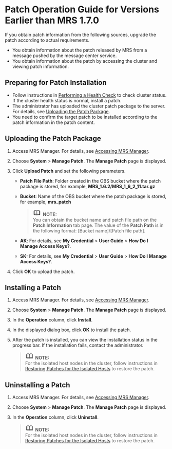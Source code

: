 # Patch Operation Guide for Versions Earlier than MRS 1.7.0<a name="EN-US_TOPIC_0135782408"></a>

If you obtain patch information from the following sources, upgrade the patch according to actual requirements.

-   You obtain information about the patch released by MRS from a message pushed by the message center service.
-   You obtain information about the patch by accessing the cluster and viewing patch information.

## Preparing for Patch Installation<a name="section1967921120584"></a>

-   Follow instructions in  [Performing a Health Check](performing-a-health-check.md)  to check cluster status. If the cluster health status is normal, install a patch.
-   The administrator has uploaded the cluster patch package to the server. For details, see  [Uploading the Patch Package](#section419755718157).
-   You need to confirm the target patch to be installed according to the patch information in the patch content.

## Uploading the Patch Package<a name="section419755718157"></a>

1.  Access MRS Manager. For details, see  [Accessing MRS Manager](accessing-mrs-manager.md).
2.  Choose  **System**  \>  **Manage Patch**. The **Manage Patch**  page is displayed.
3.  Click  **Upload Patch**  and set the following parameters.
    -   **Patch File Path**: Folder created in the OBS bucket where the patch package is stored, for example, **MRS\_1.6.2/MRS\_1\_6\_2\_11.tar.gz**
    -   **Bucket**: Name of the OBS bucket where the patch package is stored, for example, **mrs\_patch**

        >![](public_sys-resources/icon-note.gif) **NOTE:**   
        >You can obtain the bucket name and patch file path on the  **Patch Information** tab page. The value of the **Patch Path**  is in the following format: \[Bucket name\]/\[Patch file path\].  

    -   **AK**: For details, see **My Credential**  \>  **User Guide**  \>  **How Do I Manage Access Keys?**.
    -   **SK:** For details, see **My Credential**  \>  **User Guide**  \>  **How Do I Manage Access Keys?**.

4.  Click  **OK**  to upload the patch.

## Installing a Patch<a name="section919765751516"></a>

1.  Access MRS Manager. For details, see  [Accessing MRS Manager](accessing-mrs-manager.md).
2.  Choose  **System**  \>  **Manage Patch**. The **Manage Patch**  page is displayed.
3.  In the  **Operation** column, click **Install**.
4.  In the displayed dialog box, click  **OK**  to install the patch.
5.  After the patch is installed, you can view the installation status in the progress bar. If the installation fails, contact the administrator.

    >![](public_sys-resources/icon-note.gif) **NOTE:**   
    >For the isolated host nodes in the cluster, follow instructions in  [Restoring Patches for the Isolated Hosts](restoring-patches-for-the-isolated-hosts.md)  to restore the patch.  


## Uninstalling a Patch<a name="section21988577158"></a>

1.  Access MRS Manager. For details, see  [Accessing MRS Manager](accessing-mrs-manager.md).
2.  Choose  **System**  \>  **Manage Patch**. The **Manage Patch**  page is displayed.
3.  In the  **Operation** column, click **Uninstall**.

    >![](public_sys-resources/icon-note.gif) **NOTE:**   
    >For the isolated host nodes in the cluster, follow instructions in  [Restoring Patches for the Isolated Hosts](restoring-patches-for-the-isolated-hosts.md)  to restore the patch.  


